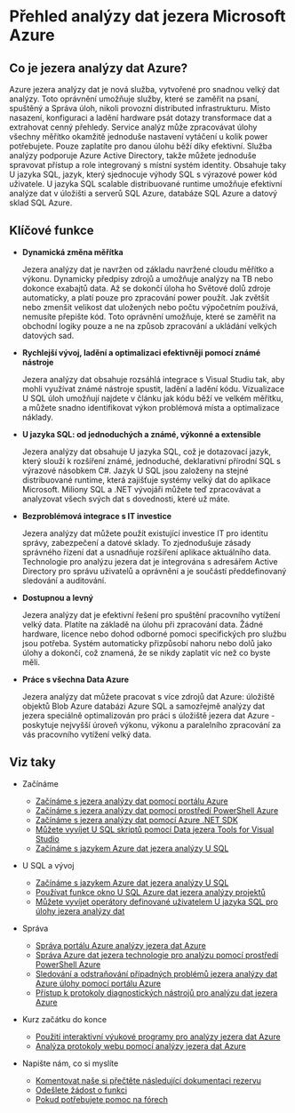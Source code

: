 <properties 
   pageTitle="Přehled analýzy Microsoft Azure dat jezera | Azure" 
   description="Jezera analýzy dat je služba Azure velký dat výpočtu, který umožňuje data použít k řízení vaší firmě pomocí přehledy získaných z dat v cloudu, bez ohledu na to, kde je a bez ohledu na jeho velikost. Jezera analýzy dat umožňuje to v nejjednodušší, nejčastěji scalable a nejvhodnější možnými způsoby. " 
   services="data-lake-analytics" 
   documentationCenter="" 
   authors="edmacauley" 
   manager="jhubbard" 
   editor="cgronlun"/>
 
<tags
   ms.service="data-lake-analytics"
   ms.devlang="na"
   ms.topic="get-started-article"
   ms.tgt_pltfrm="na"
   ms.workload="big-data" 
   ms.date="05/16/2016"
   ms.author="edmaca"/>

# <a name="overview-of-microsoft-azure-data-lake-analytics"></a>Přehled analýzy dat jezera Microsoft Azure

## <a name="what-is-azure-data-lake-analytics"></a>Co je jezera analýzy dat Azure?

Azure jezera analýzy dat je nová služba, vytvořené pro snadnou velký dat analýzy. Toto oprávnění umožňuje služby, které se zaměřit na psaní, spuštěný a Správa úloh, nikoli provozní distributed infrastrukturu. Místo nasazení, konfiguraci a ladění hardware psát dotazy transformace dat a extrahovat cenný přehledy. Service analýz může zpracovávat úlohy všechny měřítko okamžitě jednoduše nastavení vytáčení u kolik power potřebujete. Pouze zaplatíte pro danou úlohu běží díky efektivní. Služba analýzy podporuje Azure Active Directory, takže můžete jednoduše spravovat přístup a role integrovaný s místní systém identity. Obsahuje taky U jazyka SQL, jazyk, který sjednocuje výhody SQL s výrazové power kód uživatele. U jazyka SQL scalable distribuované runtime umožňuje efektivní analýze dat v úložišti a serverů SQL Azure, databáze SQL Azure a datový sklad SQL Azure.


## <a name="key-capabilities"></a>Klíčové funkce

- **Dynamická změna měřítka** 

    Jezera analýzy dat je navržen od základu navržené cloudu měřítko a výkonu.  Dynamicky předpisy zdrojů a umožňuje analýzy na TB nebo dokonce exabajtů data. Až se dokončí úloha ho Světové dolů zdroje automaticky, a platí pouze pro zpracování power použít. Jak zvětšit nebo zmenšit velikost dat uložených nebo počtu výpočetním používá, nemusíte přepište kód. Toto oprávnění umožňuje, které se zaměřit na obchodní logiky pouze a ne na způsob zpracování a ukládání velkých datových sad. 

- **Rychlejší vývoj, ladění a optimalizaci efektivněji pomocí známé nástroje**

    Jezera analýzy dat obsahuje rozsáhlá integrace s Visual Studiu tak, aby mohli využívat známé nástroje spustit, ladění a ladění kódu. Vizualizace U SQL úloh umožňují najdete v článku jak kódu běží ve velkém měřítku, a můžete snadno identifikovat výkon problémová místa a optimalizace náklady. 

- **U jazyka SQL: od jednoduchých a známé, výkonné a extensible**

    Jezera analýzy dat obsahuje U jazyka SQL, což je dotazovací jazyk, který slouží k rozšíření známé, jednoduché, deklarativní přírodní SQL s výrazové násobkem C#. Jazyk U SQL jsou založeny na stejné distribuované runtime, která zajišťuje systémy velký dat do aplikace Microsoft. Miliony SQL a .NET vývojáři můžete teď zpracovávat a analyzovat všech svých dat s dovednosti, které už máte.

- **Bezproblémová integrace s IT investice**

    Jezera analýzy dat můžete použít existující investice IT pro identitu správy, zabezpečení a datové sklady. To zjednodušuje zásady správného řízení dat a usnadňuje rozšíření aplikace aktuálního data. Technologie pro analýzu jezera dat je integrována s adresářem Active Directory pro správu uživatelů a oprávnění a je součástí předdefinovaný sledování a auditování.

- **Dostupnou a levný**

    Jezera analýzy dat je efektivní řešení pro spuštění pracovního vytížení velký data. Platíte na základě na úlohu při zpracování data. Žádné hardware, licence nebo dohod odborné pomoci specifických pro službu jsou potřeba. Systém automaticky přizpůsobí nahoru nebo dolů jako úlohy a dokončí, což znamená, že se nikdy zaplatit víc než co byste měli. 

- **Práce s všechna Data Azure**

    Jezera analýzy dat můžete pracovat s více zdrojů dat Azure: úložiště objektů Blob Azure databázi Azure SQL a samozřejmě analýzy dat jezera speciálně optimalizován pro práci s úložiště jezera dat Azure - poskytuje nejvyšší úroveň výkonu, výkonu a paralelního zpracování za vás pracovního vytížení velký data.

## <a name="see-also"></a>Viz taky

- Začínáme
    - [Začínáme s jezera analýzy dat pomocí portálu Azure](data-lake-analytics-get-started-portal.md)
    - [Začínáme s jezera analýzy dat pomocí prostředí PowerShell Azure](data-lake-analytics-get-started-powershell.md)
    - [Začínáme s jezera analýzy dat pomocí Azure .NET SDK](data-lake-analytics-get-started-net-sdk.md)
    - [Můžete vyvíjet U SQL skriptů pomocí Data jezera Tools for Visual Studio](data-lake-analytics-data-lake-tools-get-started.md)
    - [Začínáme s jazykem Azure dat jezera analýzy U SQL](data-lake-analytics-u-sql-get-started.md)
    
- U SQL a vývoj
    - [Začínáme s jazykem Azure dat jezera analýzy U SQL](data-lake-analytics-u-sql-get-started.md)
    - [Používat funkce okno U SQL Azure dat jezera analýzy projektů](data-lake-analytics-use-window-functions.md)
    - [Můžete vyvíjet operátory definované uživatelem U jazyka SQL pro úlohy jezera analýzy dat](data-lake-analytics-u-sql-develop-user-defined-operators.md)
    
- Správa
    - [Správa portálu Azure analýzy jezera dat Azure](data-lake-analytics-manage-use-portal.md)
    - [Správa Azure dat jezera technologie pro analýzu pomocí prostředí PowerShell Azure](data-lake-analytics-manage-use-powershell.md)
    - [Sledování a odstraňování případných problémů jezera analýzy dat Azure úlohy pomocí portálu Azure](data-lake-analytics-monitor-and-troubleshoot-jobs-tutorial.md)
    - [Přístup k protokoly diagnostických nástrojů pro analýzu dat jezera Azure](data-lake-analytics-diagnostic-logs.md)

- Kurz začátku do konce
    - [Použití interaktivní výukové programy pro analýzy jezera dat Azure](data-lake-analytics-use-interactive-tutorials.md)
    - [Analýza protokoly webu pomocí analýzy jezera dat Azure](data-lake-analytics-analyze-weblogs.md)

- Napište nám, co si myslíte
    - [Komentovat naše si přečtěte následující dokumentaci rezervu](data-lake-analytics-documentation-backlog.md)
    - [Odešlete žádost o funkci](http://aka.ms/adlafeedback)
    - [Pokud potřebujete pomoc na fórech](http://aka.ms/adlaforums)


